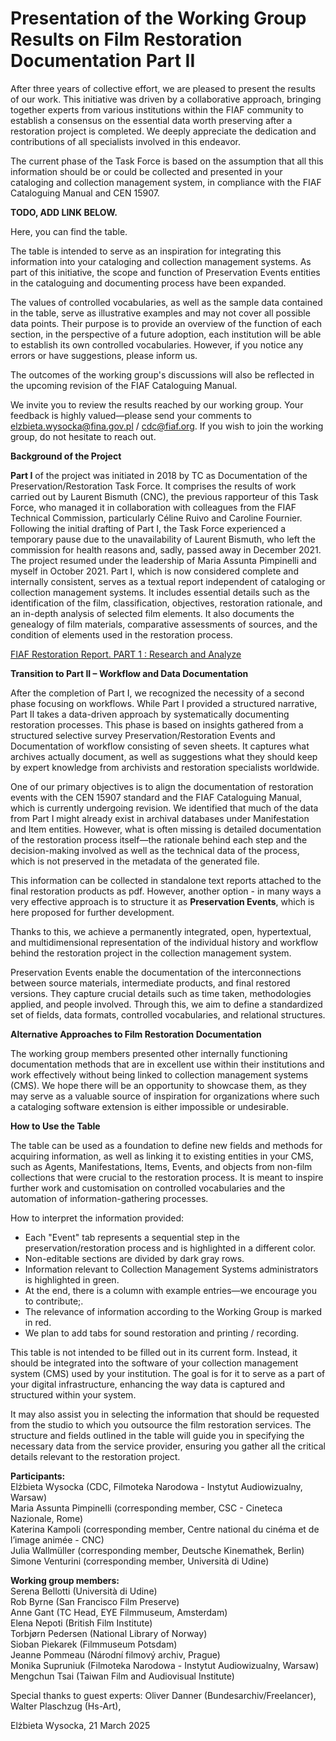 # Presentation of the Working Group Results on Film Restoration Documentation Part II

After three years of collective effort, we are pleased to present the results of our work. This initiative was driven by a collaborative approach, bringing together experts from various institutions within the FIAF community to establish a consensus on the essential data worth preserving after a restoration project is completed. We deeply appreciate the dedication and contributions of all specialists involved in this endeavor.

The current phase of the Task Force is based on the assumption that all this information should be or could be collected and presented in your cataloging and collection management system, in compliance with the FIAF Cataloguing Manual and CEN 15907.

**TODO, ADD LINK BELOW.**

Here, you can find the table.

The table is intended to serve as an inspiration for integrating this information into your cataloging and collection management systems. As part of this initiative, the scope and function of Preservation Events entities in the cataloguing and documenting process have been expanded.

The values of controlled vocabularies, as well as the sample data contained in the table, serve as illustrative examples and may not cover all possible data points. Their purpose is to provide an overview of the function of each section, in the perspective of a future adoption, each institution will be able to establish its own controlled vocabularies. However, if you notice any errors or have suggestions, please inform us. 

The outcomes of the working group's discussions will also be reflected in the upcoming revision of the FIAF Cataloguing Manual.

We invite you to review the results reached by our working group. Your feedback is highly valued—please send your comments to elzbieta.wysocka@fina.gov.pl / cdc@fiaf.org. If you wish to join the working group, do not hesitate to reach out.

**Background of the Project**

**Part I** of the project was initiated in 2018 by TC as Documentation of the Preservation/Restoration Task Force. It comprises the results of work carried out by Laurent Bismuth (CNC), the previous rapporteur of this Task Force, who managed it in collaboration with colleagues from the FIAF Technical Commission, particularly Céline Ruivo and Caroline Fournier. 
Following the initial drafting of Part I, the Task Force experienced a temporary pause due to the unavailability of Laurent Bismuth, who left the commission for health reasons and, sadly, passed away in December 2021. The project resumed under the leadership of Maria Assunta Pimpinelli and myself in October 2021.
Part I, which is now considered complete and internally consistent, serves as a textual report independent of cataloging or collection management systems. It includes essential details such as the identification of the film, classification, objectives, restoration rationale, and an in-depth analysis of selected film elements. It also documents the genealogy of film materials, comparative assessments of sources, and the condition of elements used in the restoration process.

[FIAF Restoration Report. PART 1 : Research and Analyze](https://docs.google.com/document/d/1UgzoqOVyYO9hmySN_HyTLYiQ29eOlQR1/edit)

**Transition to Part II – Workflow and Data Documentation**

After the completion of Part I, we recognized the necessity of a second phase focusing on workflows. While Part I provided a structured narrative, Part II takes a data-driven approach by systematically documenting restoration processes. This phase is based on insights gathered from a structured selective survey Preservation/Restoration Events and Documentation of workflow consisting of seven sheets. It captures what archives actually document, as well as suggestions what they should keep by expert knowledge from archivists and restoration specialists worldwide.

One of our primary objectives is to align the documentation of restoration events with the CEN 15907 standard and the FIAF Cataloguing Manual, which is currently undergoing revision. We identified that much of the data from Part I might already exist in archival databases under Manifestation and Item entities. However, what is often missing is detailed documentation of the restoration process itself—the rationale behind each step and the decision-making involved as well as the technical data of the process, which is not preserved in the metadata of the generated file. 

This information can be collected in standalone text reports attached to the final restoration products as pdf. However, another option - in many ways a very effective approach is to structure it as **Preservation Events**, which is here proposed for further development.

Thanks to this, we achieve a permanently integrated, open, hypertextual, and multidimensional representation of the individual history and workflow behind the restoration project in the collection management system.

Preservation Events enable the documentation of the interconnections between source materials, intermediate products, and final restored versions. They capture crucial details such as time taken, methodologies applied, and people involved. Through this, we aim to define a standardized set of fields, data formats, controlled vocabularies, and relational structures.

**Alternative Approaches to Film Restoration Documentation**

The working group members presented other internally functioning documentation methods that are in excellent use within their institutions and work effectively without being linked to collection management systems (CMS). We hope there will be an opportunity to showcase them, as they may serve as a valuable source of inspiration for organizations where such a cataloging software extension is either impossible or undesirable.

**How to Use the Table**

The table can be used as a foundation to define new fields and methods for acquiring information, as well as linking it to existing entities in your CMS, such as Agents, Manifestations, Items, Events, and objects from non-film collections that were crucial to the restoration process. It is meant to inspire further work and customisation on controlled vocabularies and the automation of information-gathering processes.

How to interpret the information provided:

- Each "Event" tab represents a sequential step in the preservation/restoration process and is highlighted in a different color.
- Non-editable sections are divided by dark gray rows.
- Information relevant to Collection Management Systems administrators is highlighted in green.
- At the end, there is a column with example entries—we encourage you to contribute;.
- The relevance of information according to the Working Group is marked in red.
- We plan to add tabs for sound restoration and printing / recording. 

This table is not intended to be filled out in its current form. Instead, it should be integrated into the software of your collection management system (CMS) used by your institution. The goal is for it to serve as a part of your digital infrastructure, enhancing the way data is captured and structured within your system.

It may also assist you in selecting the information that should be requested from the studio to which you outsource the film restoration services. The structure and fields outlined in the table will guide you in specifying the necessary data from the service provider, ensuring you gather all the critical details relevant to the restoration project.

**Participants:**     
Elżbieta Wysocka (CDC, Filmoteka Narodowa - Instytut Audiowizualny, Warsaw)   
Maria Assunta Pimpinelli (corresponding member, CSC - Cineteca Nazionale, Rome)    
Katerina Kampoli  (corresponding member, Centre national du cinéma et de l’image animée - CNC)   
Julia Wallmüller (corresponding member, Deutsche Kinemathek, Berlin)   
Simone Venturini  (corresponding member, Università di Udine)

**Working group members:**   
Serena Bellotti (Università di Udine)   
Rob Byrne (San Francisco Film Preserve)   
Anne Gant (TC Head, EYE Filmmuseum, Amsterdam)   
Elena Nepoti (British Film Institute)   
Torbjørn Pedersen (National Library of Norway)    
Sioban Piekarek (Filmmuseum Potsdam)   
Jeanne Pommeau (Národní filmový archiv, Prague)   
Monika Supruniuk (Filmoteka Narodowa - Instytut Audiowizualny, Warsaw)   
Mengchun Tsai (Taiwan Film and Audiovisual Institute)

Special thanks to guest experts: Oliver Danner (Bundesarchiv/Freelancer), Walter Plaschzug (Hs-Art), 

Elżbieta Wysocka, 21 March 2025

